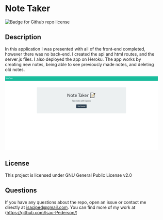 # Note Taker
  ![Badge for Github repo license](https://img.shields.io/badge/NoteTaker%20-IsacPederson-green)
 

## Description

In this application I was presented with all of the front-end completed, however there was no back-end. I created the api and html routes, and the server.js files. I also deployed the app on Heroku. The app works by creating new notes, being able to see previously made notes, and deleting old notes. 

![](img/NoteTaker.gif)

## License
 This project is licensed under GNU General Public License v2.0


## Questions
 If you have any questions about the repo, open an issue or contact me directly at isacjped@gmail.com. You can find more of my work at (https://github.com/Isac-Pederson/)
